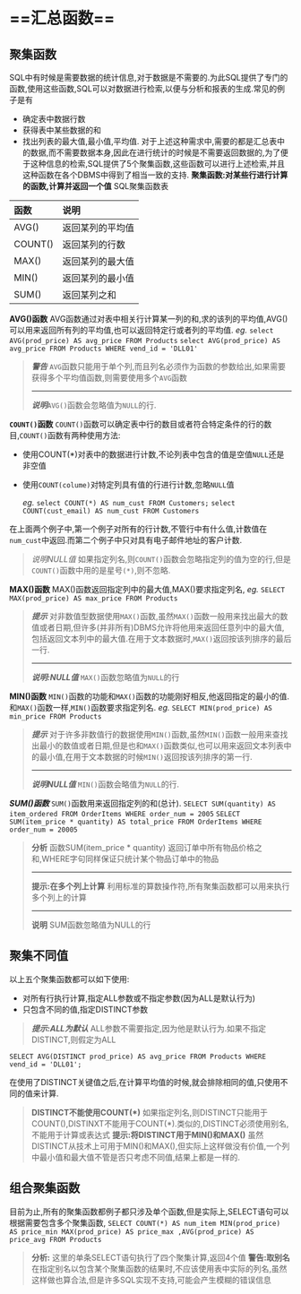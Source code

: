 # ==汇总函数==
## 聚集函数
SQL中有时候是需要数据的统计信息,对于数据是不需要的.为此SQL提供了专门的函数,使用这些函数,SQL可以对数据进行检索,以便与分析和报表的生成.常见的例子是有
* 确定表中数据行数
* 获得表中某些数据的和
* 找出列表的最大值,最小值,平均值.
  对于上述这种需求中,需要的都是汇总表中的数据,而不需要数据本身,因此在进行统计的时候是不需要返回数据的,为了便于这种信息的检索,SQL提供了5个聚集函数,这些函数可以进行上述检索,并且这种函数在各个DBMS中得到了相当一致的支持.
  **聚集函数:对某些行进行计算的函数,计算并返回一个值**
  SQL聚集函数表

|函数|说明|
|:--|:--|
|AVG()|返回某列的平均值|
|COUNT()|返回某列的行数|
|MAX()|返回某列的最大值|
|MIN()|返回某列的最小值|
|SUM()|返回某列之和|

**AVG()函数**
AVG函数通过对表中相关行计算某一列的和,求的该列的平均值,AVG()可以用来返回所有列的平均值,也可以返回特定行或者列的平均值.
*eg.*
`select AVG(prod_price) AS avg_price FROM Products`
`select AVG(prod_price) AS avg_price FROM Products WHERE vend_id = 'DLL01'`

>***警告*** `AVG`函数只能用于单个列,而且列名必须作为函数的参数给出,如果需要获得多个平均值函数,则需要使用多个`AVG`函数
> ***
>***说明***`AVG()`函数会忽略值为`NULL`的行.

**`COUNT()`函数**
`COUNT()`函数可以确定表中行的数目或者符合特定条件的行的数目,`COUNT()`函数有两种使用方法:
* 使用COUNT(*)对表中的数据进行计数,不论列表中包含的值是空值`NULL`还是非空值
* 使用`COUNT(colume)`对特定列具有值的行进行计数,忽略`NULL`值

  *eg.*
  `select COUNT(*) AS num_cust FROM Customers;`
  `select COUNT(cust_email) AS num_cust FROM Customers`

在上面两个例子中,第一个例子对所有的行计数,不管行中有什么值,计数值在`num_cust`中返回.而第二个例子中只对具有电子邮件地址的客户计数.

> *说明NULL值* 如果指定列名,则`COUNT()`函数会忽略指定列的值为空的行,但是`COUNT()`函数中用的是星号`(*)`,则不忽略.


**MAX()函数**
MAX()函数返回指定列中的最大值,MAX()要求指定列名,
*eg.*
`SELECT MAX(prod_price) AS max_price FROM Products`
>***提示***
对非数值型数据使用`MAX()`函数,虽然`MAX()`函数一般用来找出最大的数值或者日期,但许多(并非所有)DBMS允许将他用来返回任意列中的最大值,包括返回文本列中的最大值.在用于文本数据时,`MAX()`返回按该列排序的最后一行.
> ***
>***说明:NULL值***
>`MAX()`函数忽略值为`NULL`的行

**MIN()函数**
`MIN()`函数的功能和`MAX()`函数的功能刚好相反,他返回指定的最小的值.和`MAX()`函数一样,`MIN()`函数要求指定列名.
*eg.*
`SELECT MIN(prod_price) AS min_price FROM Products`
>***提示***
对于许多非数值行的数据使用`MIN()`函数,虽然`MIN()`函数一般用来查找出最小的数值或者日期,但是也和`MAX()`函数类似,也可以用来返回文本列表中的最小值,在用于文本数据的时候`MIN()`返回按该列排序的第一行.
>***
>***说明NULL值***
>`MIN()`函数会略值为`NULL`的行.

***SUM()函数***
`SUM()`函数用来返回指定列的和(总计).
`SELECT SUM(quantity) AS item_ordered FROM OrderItems WHERE order_num = 2005`
`SELECT SUM(item_price * quantity) AS total_price FROM OrderItems WHERE order_num = 20005`
>**分析**
>函数SUM(item_price * quantity) 返回订单中所有物品价格之和,WHERE字句同样保证只统计某个物品订单中的物品
> ***
>**提示:在多个列上计算**
>利用标准的算数操作符,所有聚集函数都可以用来执行多个列上的计算
> ***
>**说明**
>SUM函数忽略值为NULL的行

## 聚集不同值
以上五个聚集函数都可以如下使用:
* 对所有行执行计算,指定ALL参数或不指定参数(因为ALL是默认行为)
* 只包含不同的值,指定DISTINCT参数
> ***提示:ALL为默认***
>ALL参数不需要指定,因为他是默认行为.如果不指定DISTINCT,则假定为ALL
```
SELECT AVG(DISTINCT prod_price) AS avg_price FROM Products WHERE vend_id = 'DLL01';
```
在使用了DISTINCT关键值之后,在计算平均值的时候,就会排除相同的值,只使用不同的值来计算.
> **DISTINCT不能使用COUNT(*)**
> 如果指定列名,则DISTINCT只能用于COUNT(),DISTINXT不能用于COUNT(*).类似的,DISTINCT必须使用别名,不能用于计算或表达式
> **提示:将DISTINCT用于MIN()和MAX()**
> 虽然DISTINCT从技术上可用于MIN()和MAX(),但实际上这样做没有价值,一个列中最小值和最大值不管是否只考虑不同值,结果上都是一样的.

## 组合聚集函数
目前为止,所有的聚集函数都例子都只涉及单个函数,但是实际上,SELECT语句可以根据需要包含多个聚集函数,
`SELECT COUNT(*) AS num_item MIN(prod_price) AS price_min MAX(prod_price) AS price_max ,AVG(prod_price) AS price_avg FROM Products`
>**分析:**
>这里的单条SELECT语句执行了四个聚集计算,返回4个值
>**警告:取别名**
>在指定别名以包含某个聚集函数的结果时,不应该使用表中实际的列名,虽然这样做也算合法,但是许多SQL实现不支持,可能会产生模糊的错误信息
